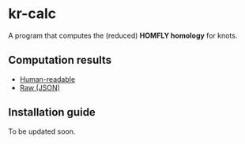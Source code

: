 # kr-calc

A program that computes the (reduced) **HOMFLY homology** for knots. 

## Computation results
* [Human-readable](results.pdf)
* [Raw (JSON)](data/)

## Installation guide

To be updated soon. 
